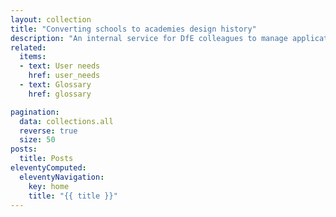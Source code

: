 ```yaml
---
layout: collection
title: "Converting schools to academies design history"
description: "An internal service for DfE colleagues to manage applications from schools applying to become academies."
related:
  items:
  - text: User needs
    href: user_needs
  - text: Glossary
    href: glossary

pagination:
  data: collections.all
  reverse: true
  size: 50
posts:
  title: Posts
eleventyComputed:
  eleventyNavigation:
    key: home
    title: "{{ title }}"
---
```

